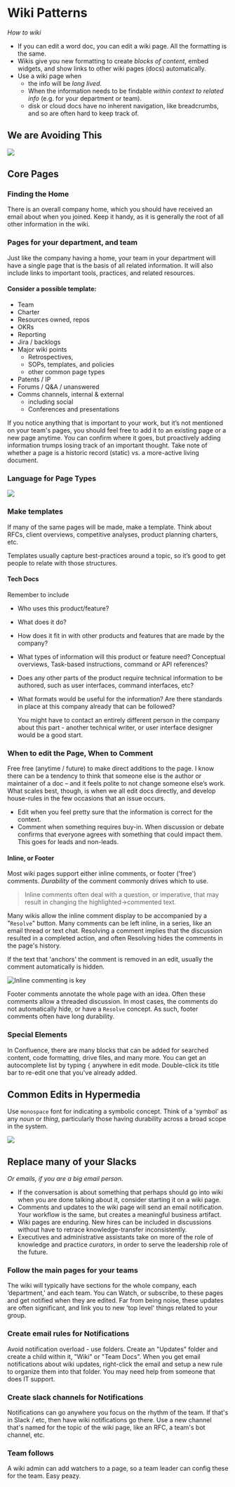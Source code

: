 # Wiki Patterns	

*How to wiki*

* If you can edit a word doc, you can edit a wiki page. All the formatting is the same. 
* Wikis give you new formatting to create *blocks of content*, embed widgets, and show links to other wiki pages (docs) automatically.
* Use a wiki page when 
  * the info will be *long lived.*
  * When the information needs to be findable *within context to related info* (e.g. for your department or team).
  * disk or cloud docs have no inherent navigation, like breadcrumbs, and so are often hard to keep track of.

## We are Avoiding This

![](assets/we-are-avoiding-this.png)

## Core Pages

### Finding the Home

There is an overall company home, which you should have received an email about when you joined. Keep it handy, as it is generally the root of all other information in the wiki. 

### Pages for your department, and team

Just like the company having a home, your team in your department will have a single page that is the basis of all related information. It will also include links to important tools, practices, and related resources.  

#### Consider a possible template:

* Team
* Charter
* Resources owned, repos
* OKRs
* Reporting
* Jira / backlogs
* Major wiki points
  * Retrospectives,
  * SOPs, templates, and policies
  * other common page types
* Patents / IP
* Forums / Q&A / unanswered
* Comms channels, internal & external 
  * including social
  * Conferences and presentations


If you notice anything that is important to your work, but it’s not mentioned on your team's pages, you should feel free to add it to an existing page or a new page anytime. You can confirm where it goes, but proactively adding information trumps losing track of an important thought.  Take note of whether a page is a historic record (static) vs. a more-active living document.

### Language for Page Types

![](assets/docs/Writing-Sytle-Guide.jpg)

### Make templates

If many of the same pages will be made, make a template.  Think about RFCs, client overviews, competitive analyses, product planning charters, etc. 

Templates usually capture best-practices around a topic, so it’s good to get people to relate with those structures. 

#### Tech Docs

Remember to include

* Who uses this product/feature?

* What does it do?

* How does it fit in with other products and features that are made by the company?

* What types of information will this product or feature need? Conceptual overviews, Task-based instructions, command or API references?

* Does any other parts of the product require technical information to be authored, such as user interfaces, command interfaces, etc?

* What formats would be useful for the information? Are there standards in place at this company already that can be followed? 

    You might have to contact an entirely different person in the company about this part - another technical writer, or user interface designer would be a good start.

### When to edit the Page, When to Comment

Free free (anytime / future) to make direct additions to the page.  I know there can be a tendency to think that someone else is the author or maintainer of a doc – and it feels polite to not change someone else’s work.  What scales best, though, is when we all edit docs directly, and develop house-rules in the few occasions that an issue occurs.

* Edit when you feel pretty sure that the information is correct for the context. 
* Comment when something requires buy-in.  When discussion or debate confirms that everyone agrees with something that could impact them. This goes for leads and non-leads. 

#### Inline, or Footer

Most wiki pages support either inline comments, or footer ('free') comments.  *Durability* of the comment commonly drives which to use.

> Inline comments often deal with a question, or imperative, that may result in changing the highlighted->commented text.

Many wikis allow the inline comment display to be accompanied by a "`Resolve`" button.  Many comments can be left inline, in a series, like an email thread or text chat.  Resolving a comment implies that the discussion resulted in a completed action, and often Resolving hides the comments in the page's history.

If the text that 'anchors' the comment is removed in an edit, usually the comment automatically is hidden.

![Inline commenting is key](assets/docs/wiki-inline-comments.png)

Footer comments annotate the whole page with an idea.  Often these comments allow a threaded discussion.  In most cases, the comments do not automatically hide, or have a `Resolve` concept.  As such, footer comments often have long durability. 

### Special Elements

In Confluence, there are many blocks that can be added for searched content, code formatting, drive files, and many more.  You can get an autocomplete list by typing `{` anywhere in edit mode.   Double-click its title bar to re-edit one that you've already added.

## Common Edits in Hypermedia 

Use `monospace` font for indicating a symbolic concept.  Think of a 'symbol' as any *noun* or *thing*, particularly those having durability across a broad scope in the system.

![](assets/docs/wiki-monospace-text.png)

## Replace many of your Slacks

*Or emails, if you are a big email person.* 

* If the conversation is about something that perhaps should go into wiki when you are done talking about it, consider starting it on a wiki page. 
* Comments and updates to the wiki page will send an email notification. Your workflow is the same, but creates a meaningful business artifact. 
* Wiki pages are enduring. New hires can be included in discussions without have to retrace knowledge-transfer inconsistently.  
* Executives and administrative assistants take on more of the role of knowledge and practice _curators_, in order to serve the leadership role of the future.


### Follow the main pages for your teams

The wiki will typically have sections for the whole company, each ‘department,' and each team. You can Watch, or subscribe, to these pages and get notified when they are edited.  Far from being noise, these updates are often significant, and link you to new 'top level' things related to your group. 

### Create email rules for Notifications

Avoid notification overload - use folders.  Create an "Updates" folder and create a child within it, "Wiki" or "Team Docs".  When you get email notifications about wiki updates, right-click the email and setup a new rule to organize them into that folder.  You may need help from someone that does IT support. 

### Create slack channels for Notifications

Notifications can go anywhere you focus on the rhythm of the team.  If that's in Slack / etc, then have wiki notifications go there. Use a new channel that's named for the topic of the wiki page, like an RFC, a team's bot channel, etc. 

### Team follows

A wiki admin can add watchers to a page, so a team leader can config these for the team.  Easy peazy. 

